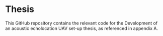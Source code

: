 # Thesis
This GitHub repository contains the relevant code for the Development of an acoustic echolocation UAV set-up thesis, as referenced in appendix A.
